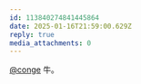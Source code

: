 ```yaml
---
id: 113840274841445864
date: 2025-01-16T21:59:00.629Z
reply: true
media_attachments: 0
---
```


[@conge](https://c.im/@conge) 牛。


